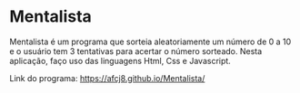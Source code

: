 # Mentalista
Mentalista é um programa que sorteia aleatoriamente um número de 0 a 10 e o usuário tem 3 tentativas para acertar o número sorteado. Nesta aplicação, faço uso das linguagens Html, Css e Javascript.

Link do programa: https://afcj8.github.io/Mentalista/
